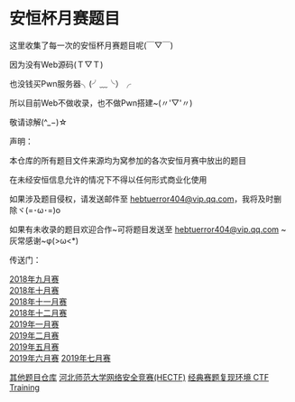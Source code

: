 # 安恒杯月赛题目
这里收集了每一次的安恒杯月赛题目呢(￣▽￣)  

因为没有Web源码(Ｔ▽Ｔ)  

也没钱买Pwn服务器╮(╯﹏╰）╭  

所以目前Web不做收录，也不做Pwn搭建~(〃'▽'〃)  

敬请谅解(^\_−)☆  

声明：

本仓库的所有题目文件来源均为窝参加的各次安恒月赛中放出的题目

在未经安恒信息允许的情况下不得以任何形式商业化使用

如果涉及题目侵权，请发送邮件至 hebtuerror404@vip.qq.com，我将及时删除ヾ(=･ω･=)o  

如果有未收录的题目欢迎合作~可将题目发送至 hebtuerror404@vip.qq.com \~灰常感谢\~φ(>ω<\*)  

传送门： 

[2018年九月赛](https://github.com/hebtuerror404/Anheng_cup_month/tree/master/2018-09)  
[2018年十月赛](https://github.com/hebtuerror404/Anheng_cup_month/tree/master/2018-10)  
[2018年十一月赛](https://github.com/hebtuerror404/Anheng_cup_month/tree/master/2018-11)  
[2018年十二月赛](https://github.com/hebtuerror404/Anheng_cup_month/tree/master/2018-12)   
[2019年一月赛](https://github.com/hebtuerror404/Anheng_cup_month/tree/master/2019-01)  
[2019年二月赛](https://github.com/hebtuerror404/Anheng_cup_month/tree/master/2019-02)  
[2019年五月赛](https://github.com/hebtuerror404/Anheng_cup_month/tree/master/2019-05)  
[2019年六月赛](https://github.com/hebtuerror404/Anheng_cup_month/tree/master/2019-06) 
[2019年七月赛](https://github.com/hebtuerror404/Anheng_cup_month/tree/master/2019-07) 

[其他题目仓库](https://github.com/hebtuerror404/CTF_competition_warehouse)
[河北师范大学网络安全竞赛(HECTF)](https://github.com/HECTF) 
[经典赛题复现环境 CTF Training](https://github.com/CTFTraining/CTFTraining)
